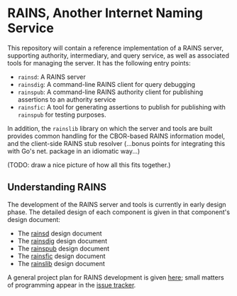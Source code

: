 # RAINS, Another Internet Naming Service

This repository will contain a reference implementation of a RAINS server,
supporting authority, intermediary, and query service, as well as associated
tools for managing the server. It has the following entry points:

- `rainsd`:   A RAINS server
- `rainsdig`: A command-line RAINS client for query debugging
- `rainspub`: A command-line RAINS authority client for 
              publishing assertions to an authority service
- `rainsfic`: A tool for generating assertions to publish for
              publishing with `rainspub` for testing purposes.

In addition, the `rainslib` library on which the server and tools are built
provides common handling for the CBOR-based RAINS information model, and the
client-side RAINS stub resolver (...bonus points for integrating this with
Go's net. package in an idiomatic way...)

(TODO: draw a nice picture of how all this fits together.)

## Understanding RAINS

The development of the RAINS server and tools is currently in early design
phase. The detailed design of each component is given in that component's
design document:

- The [rainsd](rainsd/DESIGN.md) design document
- The [rainsdig](rainsdig/DESIGN.md) design document
- The [rainspub](rainspub/DESIGN.md) design document
- The [rainsfic](rainsfic/DESIGN.md) design document
- The [rainslib](rainslib/DESIGN.md) design document

A general project plan for RAINS development is given [here](PROJECT-PLAN.md);
small matters of programming appear in the 
[issue tracker](https://github.com/netsec-ethz/rains/issues/).
